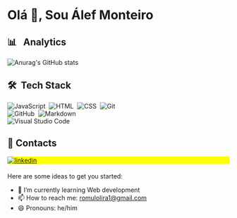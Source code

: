 <h1 align="left">Olá 👋, Sou Álef Monteiro</h1>

## 📊 &nbsp; Analytics

![Anurag's GitHub stats](https://github-readme-stats.vercel.app/api?username=alef-monteiro&show_icons=true&theme=react)
 <p align="left">
                                    
## 🛠 &nbsp;Tech Stack

![JavaScript](https://img.shields.io/badge/-JavaScript-05122A?style=flat&logo=javascript)&nbsp;
![HTML](https://img.shields.io/badge/-HTML-05122A?style=flat&logo=HTML5)&nbsp;
![CSS](https://img.shields.io/badge/-CSS-05122A?style=flat&logo=CSS3&logoColor=1572B6)&nbsp;
![Git](https://img.shields.io/badge/-Git-05122A?style=flat&logo=git)&nbsp; <br>
![GitHub](https://img.shields.io/badge/-GitHub-05122A?style=flat&logo=github)&nbsp;
![Markdown](https://img.shields.io/badge/-Markdown-05122A?style=flat&logo=markdown)&nbsp; <br>
![Visual Studio Code](https://img.shields.io/badge/-Visual%20Studio%20Code-05122A?style=flat&logo=visual-studio-code&logoColor=007ACC)&nbsp;

## 📩 Contacts 

<p align="left" style="background:yellow">
<a href="https://www.linkedin.com/in/%C3%A1lef-monteiro/" target="_blank">
  <img align="center" src="https://img.shields.io/badge/-Alef_Monteiro-05122A?style=flat&logo=linkedin" alt="linkedin"/>
</a>
</p>

####

Here are some ideas to get you started:

- 🌱 I’m currently learning Web development
- 📫 How to reach me: romulolira1@gmail.com
- 😄 Pronouns: he/him
